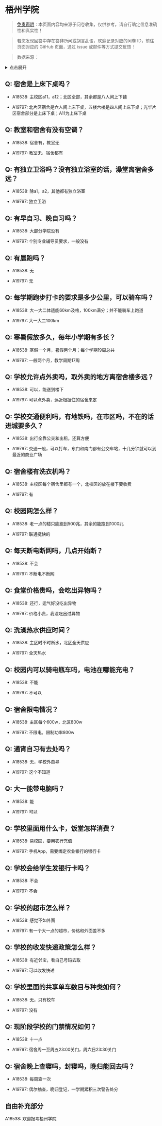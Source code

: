 # 梧州学院

> [免责声明](https://colleges.chat/#_3)：本页面内容均来源于问卷收集，仅供参考，请自行确定信息准确性和真实性！

> 若您发现回答中存在答非所问或胡言乱语，欢迎记录对应的问卷 ID，前往页面对应的 GitHub 页面，通过 issue 或邮件等方式提交反馈！

> 数据来源：

<details><summary>点击展开</summary>
<ul>
<li>A18538: 匿名 (2023 年 06 月)</li>
<li>A19797: 2979699680@qq.com (2023 年 06 月)</li>
</ul>
</details>

## Q: 宿舍是上床下桌吗？

- A18538: 主校区a11，a12；北区全部，其余都是八人间上下铺

- A19797: 北片区宿舍是六人间上床下桌，五楼六楼是四人间上床下桌；光华片区宿舍部分是上床下桌；A11为上床下桌

## Q: 教室和宿舍有没有空调？

- A18538: 宿舍有，教室无

- A19797: 教室无，宿舍都有

## Q: 有独立卫浴吗？没有独立浴室的话，澡堂离宿舍多远？

- A18538: 除a1，a2，其他都有独立浴室

- A19797: 独立卫浴

## Q: 有早自习、晚自习吗？

- A18538: 大部分学院没有

- A19797: 个别专业辅导员要求，一般没有

## Q: 有晨跑吗？

- A18538: 无

- A19797: 无

## Q: 每学期跑步打卡的要求是多少公里，可以骑车吗？

- A18538: 大一大二体适能60km及格，100km满分；并不能骑车上跑道

- A19797: 大一大二100km

## Q: 寒暑假放多久，每年小学期有多长？

- A18538: 寒假一个月，暑假两个月；每个学期19周总共

- A19797: 一般两个月，教学周期17周

## Q: 学校允许点外卖吗，取外卖的地方离宿舍楼多远？

- A18538: 可以，能送到楼下

- A19797: 可以点外卖，远近根据住的宿舍来定

## Q: 学校交通便利吗，有地铁吗，在市区吗，不在的话进城要多久？

- A18538: 出行全靠公交和出租，还算方便

- A19797: 交通一般，可以打车，东门和南门都有公交车站，十几分钟就可以到最近的商业广场

## Q: 宿舍楼有洗衣机吗？

- A18538: 主校区每个宿舍里都有一个，北校区的放在楼下要收费

- A19797: 有

## Q: 校园网怎么样？

- A18538: 老一点的楼只能跑到500兆，其余的能跑到1000兆

- A19797: 联通挺快的

## Q: 每天断电断网吗，几点开始断？

- A18538: 不会

- A19797: 不断电不断网

## Q: 食堂价格贵吗，会吃出异物吗？

- A18538: 还行，运气好没吃出异物

- A19797: 价格小贵，我没吃出过异物

## Q: 洗澡热水供应时间？

- A18538: 主区时不时断水，北区全天供应

- A19797: 全天热水

## Q: 校园内可以骑电瓶车吗，电池在哪能充电？

- A18538: 不能

- A19797: 不可以

## Q: 宿舍限电情况？

- A18538: 主区每个600w，北区800w

- A19797: 不限电，限制功率800w

## Q: 通宵自习有去处吗？

- A18538: 无，学校外自寻

- A19797: 这个不知道

## Q: 大一能带电脑吗？

- A18538: 能

- A19797: 可以

## Q: 学校里面用什么卡，饭堂怎样消费？

- A18538: 易校园，要用农行充值

- A19797: 手机App，需要绑定农业银行的银行卡

## Q: 学校会给学生发银行卡吗？

- A18538: 不会

- A19797: 不会

## Q: 学校的超市怎么样？

- A18538: 感觉不如外面

- A19797: 有一个大一点的超市，价格和外面差不多

## Q: 学校的收发快递政策怎么样？

- A18538: 有近邻宝，看自己号码去取

- A19797: 可以收发快递

## Q: 学校里面的共享单车数目与种类如何？

- A18538: 无，只有校车

- A19797: 没有

## Q: 现阶段学校的门禁情况如何？

- A18538: 十一点

- A19797: 宿舍周一至周五23:00关门，周六日23:30关门

## Q: 宿舍晚上查寝吗，封寝吗，晚归能回去吗？

- A18538: 每周查一次

- A19797: 偶尔抽查，晚归登记，一学期累积三次警告处分

## 自由补充部分

A18538: 欢迎报考梧州学院